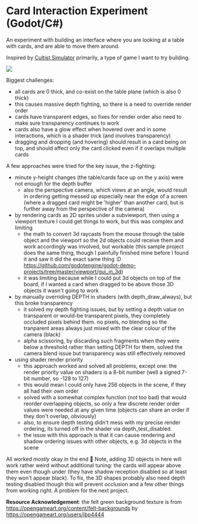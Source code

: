 # Card Interaction Experiment (Godot/C#)

An experiment with building an interface where you are looking at a table with cards, and are able to move them around.

Inspired by [Cultist Simulator](https://store.steampowered.com/app/718670/Cultist_Simulator/) primarily, a type of game I want to try building.

![](./Animation.gif)

Biggest challenges:

- all cards are 0 thick, and co-exist on the table plane (which is also 0 thick)
- this causes massive depth fighting, so there is a need to override render order
- cards have transparent edges, so fixes for render order also need to make sure transparency continues to work
- cards also have a glow effect when hovered over and in some interactions, which is a shader trick (and involves transparency)
- dragging and dropping (and hovering) should result in a card being on top, and should affect only the card clicked even if it overlaps multiple cards

A few approaches were tried for the key issue, the z-fighting:

- minute y-height changes (the table/cards face up on the y axis) were not enough for the depth buffer
  - also the perspective camera, which views at an angle, would result in ordering
    getting messed up especially near the edge of a screen (where a dragged card might be 'higher'
    than another card, but is further away from the perspective of the camera)
- by rendering cards as 2D sprites under a subviewport, then using a viewport texture I could get things to work, but this was complex and limiting
  - the math to convert 3d raycasts from the mouse through the table object and the viewport so the 2d objects could receive them and work accordingly was involved, but workable (this sample project does the same thing, though I painfully finished mine before I found it and saw it did the exact same thing :D <https://github.com/godotengine/godot-demo-projects/tree/master/viewport/gui_in_3d>)
  - it was limiting because while I could put 3d objects on top of the board, if I wanted a card when dragged to be above those 3D objects it wasn't going to work
- by manually overriding DEPTH in shaders (with depth_draw_always), but this broke transparency
  - it solved my depth fighting issues, but by setting a depth value on transparent or would-be transparent pixels, they completely occluded pixels behind them. no pixels, no blending so the tranparent areas always just mixed with the clear colour of the camera (black)
  - alpha scissoring, by discarding such fragments when they were below a threshold rather than setting DEPTH for them, solved the camera blend issue but transparency was still effectively removed
- using shader render priority
  - this approach worked and solved all problems, except one: the render priority value on shaders is a 8-bit number (well a signed 7-bit number, so -128 to 127)
  - this would mean I could only have 256 objects in the scene, if they all had their own order
  - solved with a somewhat complex function (not too bad) that would reorder overlapping objects, so only a few discrete render order values were needed at any given time (objects can share an order if they don't overlap, obviously)
  - also, to ensure depth testing didn't mess with my precise render ordering, its turned off in the shader via depth_test_disabled.
  - the issue with this approach is that it can cause rendering and shadow ordering issues with other objects, e.g. 3d objects in the scene

All worked *mostly* okay in the end 🙂 Note, adding 3D objects in here will work rather weird without additional tuning: the cards will appear above them even though under (they have shadow reception disabled so at least they won't appear black). To fix, the 3D shapes probably also need depth testing disabled though this will prevent occlusion and a few other things from working right. A problem for the next project.

**Resource Acknowledgement**: the felt green background texture is from <https://opengameart.org/content/felt-backgrounds> by <https://opengameart.org/users/jbp4444>

